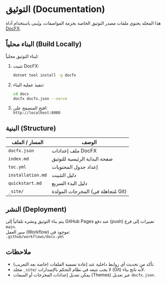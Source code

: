 # التوثيق (Documentation)

هذا المجلد يحتوي ملفات مصدر التوثيق الخاصة بحزمة المواصفات، ويُبنى باستخدام أداة [DocFX](https://dotnet.github.io/docfx/).

## البناء محلياً (Build Locally)

لبناء التوثيق محلياً:

1. تثبيت DocFX:
   ```bash
   dotnet tool install -g docfx
   ```

2. تنفيذ عملية البناء:
   ```bash
   cd docs
   docfx docfx.json --serve
   ```

3. افتح المتصفح على:  
   `http://localhost:8080`

## البنية (Structure)

| المسار / الملف | الوصف |
|----------------|-------|
| `docfx.json` | ملف إعدادات DocFX |
| `index.md` | صفحة البداية الرئيسية للتوثيق |
| `toc.yml` | إعداد جدول المحتويات |
| `installation.md` | دليل التثبيت |
| `quickstart.md` | دليل البدء السريع |
| `_site/` | المخرجات المولدة (مُتجاهلة في Git) |

## النشر (Deployment)

يتم بناء التوثيق ونشره تلقائياً إلى GitHub Pages عند دفع (push) تغييرات إلى فرع `main`.  
سير العمل (Workflow) موجود في:  
`.github/workflows/docs.yml`

## ملاحظات

- تأكد من تحديث أي روابط داخلية عند إعادة تسمية الملفات (خاصة بعد التعريب).
- مجلد `_site/` لا يجب تتبعه في نظام التحكم بالإصدارات (Git) لأنه ناتج بناء.
- يمكن تعديل إعدادات المخرجات أو السمات (Themes) عبر تعديل `docfx.json`.
